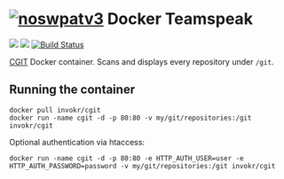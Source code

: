 [![noswpatv3](http://zoobab.wdfiles.com/local--files/start/noupcv3.jpg)](https://ffii.org/donate-now-to-save-europe-from-software-patents-says-ffii/)
Docker Teamspeak
=================

![](https://badge.imagelayers.io/invokr/cgit:latest.svg)
![](https://img.shields.io/docker/pulls/invokr/cgit.svg)
[![Build Status](https://travis-ci.org/invokr/docker-cgit.svg?branch=master)](https://travis-ci.org/invokr/docker-cgit)

[CGIT](http://git.zx2c4.com/cgit/) Docker container. Scans and displays every repository under `/git`.

Running the container
----------------------

    docker pull invokr/cgit
    docker run -name cgit -d -p 80:80 -v my/git/repositories:/git invokr/cgit

Optional authentication via htaccess:

    docker run -name cgit -d -p 80:80 -e HTTP_AUTH_USER=user -e HTTP_AUTH_PASSWORD=password -v my/git/repositories:/git invokr/cgit
